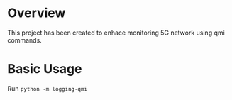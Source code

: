 # Overview
This project has been created to enhace monitoring 5G network using qmi commands. 
# Basic Usage

Run `python -m logging-qmi`